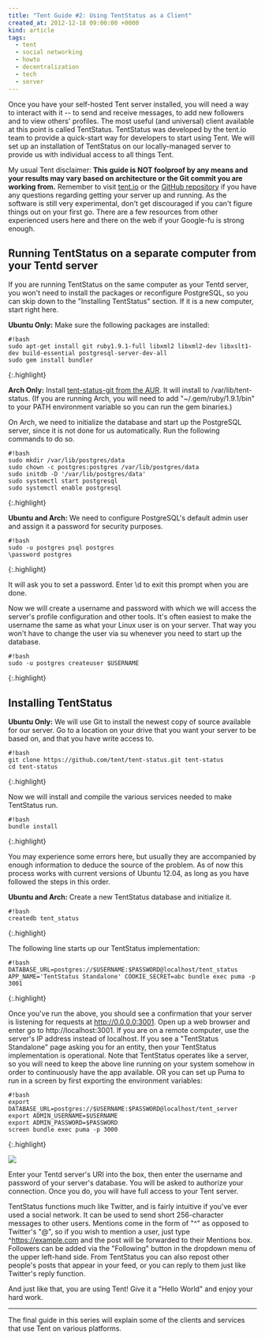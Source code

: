```yaml
---
title: "Tent Guide #2: Using TentStatus as a Client"
created_at: 2012-12-18 09:00:00 +0000
kind: article
tags:
  - tent
  - social networking
  - howto
  - decentralization
  - tech
  - server
---
```


Once you have your self-hosted Tent server installed, you will need a way to interact with it -- to send and receive messages, to add new followers and to view others' profiles. The most useful (and universal) client available at this point is called TentStatus. TentStatus was developed by the tent.io team to provide a quick-start way for developers to start using Tent. We will set up an installation of TentStatus on our locally-managed server to provide us with individual access to all things Tent.

<!-- more -->

My usual Tent disclaimer: **This guide is NOT foolproof by any means and your results may vary based on architecture or the Git commit you are working from.** Remember to visit [tent.io](http://tent.io) or the [GitHub repository](https://github.com/tent/tent-status) if you have any questions regarding getting your server up and running. As the software is still very experimental, don't get discouraged if you can't figure things out on your first go. There are a few resources from other experienced users here and there on the web if your Google-fu is strong enough.


## Running TentStatus on a separate computer from your Tentd server

If you are running TentStatus on the same computer as your Tentd server, you won't need to install the packages or reconfigure PostgreSQL, so you can skip down to the "Installing TentStatus" section. If it is a new computer, start right here.


**Ubuntu Only:** Make sure the following packages are installed:

~~~
#!bash
sudo apt-get install git ruby1.9.1-full libxml2 libxml2-dev libxslt1-dev build-essential postgresql-server-dev-all
sudo gem install bundler
~~~
{:.highlight}


**Arch Only:** Install [tent-status-git from the AUR](https://aur.archlinux.org/packages/tent-status-git/). It will install to /var/lib/tent-status.
(If you are running Arch, you will need to add "~/.gem/ruby/1.9.1/bin" to your PATH environment variable so you can run the gem binaries.)

On Arch, we need to initialize the database and start up the PostgreSQL server, since it is not done for us automatically. Run the following commands to do so.

~~~
#!bash
sudo mkdir /var/lib/postgres/data
sudo chown -c postgres:postgres /var/lib/postgres/data
sudo initdb -D '/var/lib/postgres/data'
sudo systemctl start postgresql
sudo systemctl enable postgresql
~~~
{:.highlight}


**Ubuntu and Arch:** We need to configure PostgreSQL's default admin user and assign it a password for security purposes.

~~~
#!bash
sudo -u postgres psql postgres
\password postgres
~~~
{:.highlight}

It will ask you to set a password. Enter \d to exit this prompt when you are done.

Now we will create a username and password with which we will access the server's profile configuration and other tools. It's often easiest to make the username the same as what your Linux user is on your server. That way you won't have to change the user via su whenever you need to start up the database.

~~~
#!bash
sudo -u postgres createuser $USERNAME
~~~
{:.highlight}


## Installing TentStatus

**Ubuntu Only:** We will use Git to install the newest copy of source available for our server. Go to a location on your drive that you want your server to be based on, and that you have write access to.

~~~
#!bash
git clone https://github.com/tent/tent-status.git tent-status
cd tent-status
~~~
{:.highlight}

Now we will install and compile the various services needed to make TentStatus run.

~~~
#!bash
bundle install
~~~
{:.highlight}

You may experience some errors here, but usually they are accompanied by enough information to deduce the source of the problem. As of now this process works with current versions of Ubuntu 12.04, as long as you have followed the steps in this order.


**Ubuntu and Arch:** Create a new TentStatus database and initialize it.

~~~
#!bash
createdb tent_status
~~~
{:.highlight}

The following line starts up our TentStatus implementation:

~~~
#!bash
DATABASE_URL=postgres://$USERNAME:$PASSWORD@localhost/tent_status APP_NAME='TentStatus Standalone' COOKIE_SECRET=abc bundle exec puma -p 3001
~~~
{:.highlight}

Once you've run the above, you should see a confirmation that your server is listening for requests at http://0.0.0.0:3001. Open up a web browser and enter go to http://localhost:3001. If you are on a remote computer, use the server's IP address instead of localhost. If you see a "TentStatus Standalone" page asking you for an entity, then your TentStatus implementation is operational. Note that TentStatus operates like a server, so you will need to keep the above line running on your system somehow in order to continuously have the app available. OR you can set up Puma to run in a screen by first exporting the environment variables:

~~~
#!bash
export DATABASE_URL=postgres://$USERNAME:$PASSWORD@localhost/tent_server 
export ADMIN_USERNAME=$USERNAME 
export ADMIN_PASSWORD=$PASSWORD
screen bundle exec puma -p 3000
~~~
{:.highlight}

![](/img/20121218002.png)

Enter your Tentd server's URI into the box, then enter the username and password of your server's database. You will be asked to authorize your connection. Once you do, you will have full access to your Tent server.

TentStatus functions much like Twitter, and is fairly intuitive if you've ever used a social network. It can be used to send short 256-character messages to other users. Mentions come in the form of "^" as opposed to Twitter's "@", so if you wish to mention a user, just type ^https://example.com and the post will be forwarded to their Mentions box. Followers can be added via the "Following" button in the dropdown menu of the upper left-hand side. From TentStatus you can also repost other people's posts that appear in your feed, or you can reply to them just like Twitter's reply function.

And just like that, you are using Tent! Give it a "Hello World" and enjoy your hard work.

---

The final guide in this series will explain some of the clients and services that use Tent on various platforms.
